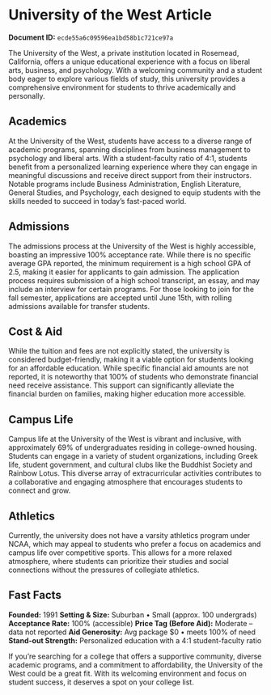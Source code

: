 # University of the West Article

**Document ID:** `ecde55a6c09596ea1bd58b1c721ce97a`

The University of the West, a private institution located in Rosemead, California, offers a unique educational experience with a focus on liberal arts, business, and psychology. With a welcoming community and a student body eager to explore various fields of study, this university provides a comprehensive environment for students to thrive academically and personally.

## Academics
At the University of the West, students have access to a diverse range of academic programs, spanning disciplines from business management to psychology and liberal arts. With a student-faculty ratio of 4:1, students benefit from a personalized learning experience where they can engage in meaningful discussions and receive direct support from their instructors. Notable programs include Business Administration, English Literature, General Studies, and Psychology, each designed to equip students with the skills needed to succeed in today’s fast-paced world.

## Admissions
The admissions process at the University of the West is highly accessible, boasting an impressive 100% acceptance rate. While there is no specific average GPA reported, the minimum requirement is a high school GPA of 2.5, making it easier for applicants to gain admission. The application process requires submission of a high school transcript, an essay, and may include an interview for certain programs. For those looking to join for the fall semester, applications are accepted until June 15th, with rolling admissions available for transfer students.

## Cost & Aid
While the tuition and fees are not explicitly stated, the university is considered budget-friendly, making it a viable option for students looking for an affordable education. While specific financial aid amounts are not reported, it is noteworthy that 100% of students who demonstrate financial need receive assistance. This support can significantly alleviate the financial burden on families, making higher education more accessible.

## Campus Life
Campus life at the University of the West is vibrant and inclusive, with approximately 69% of undergraduates residing in college-owned housing. Students can engage in a variety of student organizations, including Greek life, student government, and cultural clubs like the Buddhist Society and Rainbow Lotus. This diverse array of extracurricular activities contributes to a collaborative and engaging atmosphere that encourages students to connect and grow.

## Athletics
Currently, the university does not have a varsity athletics program under NCAA, which may appeal to students who prefer a focus on academics and campus life over competitive sports. This allows for a more relaxed atmosphere, where students can prioritize their studies and social connections without the pressures of collegiate athletics.

## Fast Facts
**Founded:** 1991
**Setting & Size:** Suburban • Small (approx. 100 undergrads)
**Acceptance Rate:** 100% (accessible)
**Price Tag (Before Aid):** Moderate – data not reported
**Aid Generosity:** Avg package $0 • meets 100% of need
**Stand-out Strength:** Personalized education with a 4:1 student-faculty ratio

If you’re searching for a college that offers a supportive community, diverse academic programs, and a commitment to affordability, the University of the West could be a great fit. With its welcoming environment and focus on student success, it deserves a spot on your college list.
